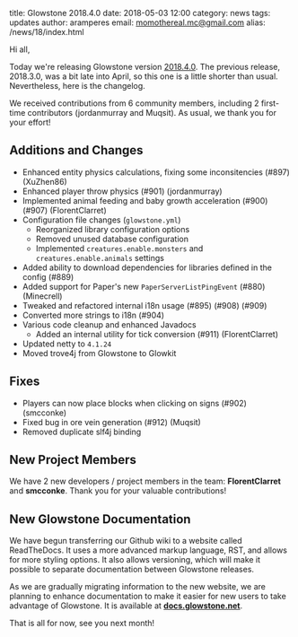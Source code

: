 title: Glowstone 2018.4.0
date: 2018-05-03 12:00
category: news
tags: updates
author: aramperes
email: momothereal.mc@gmail.com
alias: /news/18/index.html

Hi all,

Today we're releasing Glowstone version [2018.4.0](https://github.com/GlowstoneMC/Glowstone/releases/tag/2018.4.0). The previous release, 2018.3.0, was a bit late into April, so this one
is a little shorter than usual. Nevertheless, here is the changelog.

We received contributions from 6 community members, including 2 first-time contributors (jordanmurray and Muqsit).
As usual, we thank you for your effort!

## Additions and Changes
* Enhanced entity physics calculations, fixing some inconsitencies (#897) (XuZhen86)
* Enhanced player throw physics (#901) (jordanmurray)
* Implemented animal feeding and baby growth acceleration (#900) (#907) (FlorentClarret)
* Configuration file changes (`glowstone.yml`)
    * Reorganized library configuration options
    * Removed unused database configuration
    * Implemented `creatures.enable.monsters` and `creatures.enable.animals` settings
* Added ability to download dependencies for libraries defined in the config (#889)
* Added support for Paper's new `PaperServerListPingEvent` (#880) (Minecrell)
* Tweaked and refactored internal i18n usage (#895) (#908) (#909)
* Converted more strings to i18n (#904)
* Various code cleanup and enhanced Javadocs
    * Added an internal utility for tick conversion (#911) (FlorentClarret)
* Updated netty to `4.1.24`
* Moved trove4j from Glowstone to Glowkit

## Fixes
* Players can now place blocks when clicking on signs (#902) (smcconke)
* Fixed bug in ore vein generation (#912) (Muqsit)
* Removed duplicate slf4j binding

## New Project Members
We have 2 new developers / project members in the team: **FlorentClarret** and **smcconke**. Thank you for your valuable contributions!

## New Glowstone Documentation
We have begun transferring our Github wiki to a website called ReadTheDocs. It uses a more advanced markup language, RST, and allows for more styling options. It also allows versioning, which will make it possible to separate documentation between Glowstone releases.

As we are gradually migrating information to the new website, we are planning to enhance documentation to make it easier for new users to take advantage of Glowstone. It is available at [**docs.glowstone.net**](https://docs.glowstone.net/).

That is all for now, see you next month!
